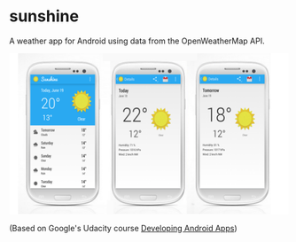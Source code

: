 # sunshine
A weather app for Android using data from the OpenWeatherMap API.

![UI Screens](sunshine.png)

(Based on Google's Udacity course [Developing Android Apps](https://www.udacity.com/course/ud853))